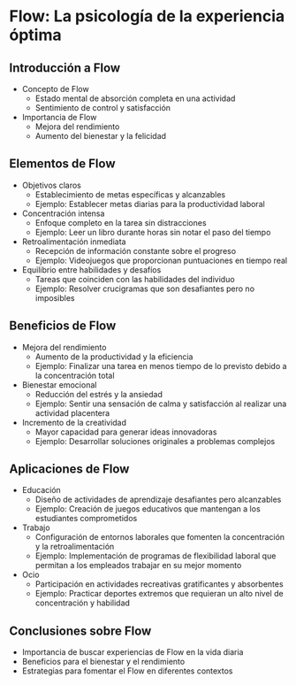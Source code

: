 # Flow: La psicología de la experiencia óptima

## Introducción a Flow
- Concepto de Flow
  - Estado mental de absorción completa en una actividad
  - Sentimiento de control y satisfacción
- Importancia de Flow
  - Mejora del rendimiento
  - Aumento del bienestar y la felicidad

## Elementos de Flow
- Objetivos claros
  - Establecimiento de metas específicas y alcanzables
  - Ejemplo: Establecer metas diarias para la productividad laboral
- Concentración intensa
  - Enfoque completo en la tarea sin distracciones
  - Ejemplo: Leer un libro durante horas sin notar el paso del tiempo
- Retroalimentación inmediata
  - Recepción de información constante sobre el progreso
  - Ejemplo: Videojuegos que proporcionan puntuaciones en tiempo real
- Equilibrio entre habilidades y desafíos
  - Tareas que coinciden con las habilidades del individuo
  - Ejemplo: Resolver crucigramas que son desafiantes pero no imposibles

## Beneficios de Flow
- Mejora del rendimiento
  - Aumento de la productividad y la eficiencia
  - Ejemplo: Finalizar una tarea en menos tiempo de lo previsto debido a la concentración total
- Bienestar emocional
  - Reducción del estrés y la ansiedad
  - Ejemplo: Sentir una sensación de calma y satisfacción al realizar una actividad placentera
- Incremento de la creatividad
  - Mayor capacidad para generar ideas innovadoras
  - Ejemplo: Desarrollar soluciones originales a problemas complejos

## Aplicaciones de Flow
- Educación
  - Diseño de actividades de aprendizaje desafiantes pero alcanzables
  - Ejemplo: Creación de juegos educativos que mantengan a los estudiantes comprometidos
- Trabajo
  - Configuración de entornos laborales que fomenten la concentración y la retroalimentación
  - Ejemplo: Implementación de programas de flexibilidad laboral que permitan a los empleados trabajar en su mejor momento
- Ocio
  - Participación en actividades recreativas gratificantes y absorbentes
  - Ejemplo: Practicar deportes extremos que requieran un alto nivel de concentración y habilidad

## Conclusiones sobre Flow
- Importancia de buscar experiencias de Flow en la vida diaria
- Beneficios para el bienestar y el rendimiento
- Estrategias para fomentar el Flow en diferentes contextos
